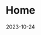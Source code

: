 ---
date: "2023-10-24"
design:
  spacing: 6rem
sections:

- block: hero
  id: hero
  content:
    text: |
     <p class="mt-6 leading-8" style="font-size:1.6rem; color:black">MSc. Student (Biology) at Mount Allison University</p>
    title: <h1 class="font-bold tracking-tight" style="font-size:4rem; color:black">Christelinda Laureijs</h1>
  design:
    background:
      image:
        filename: Lab-Rats-Hero-white-top.png
        parallax: false
    spacing:
      margin:
      - 0
      - 0
      - 0
      - 0
      padding:
      - 0
      - 0
      - 0
      - 0
      
      
- block: markdown
  id: intro
  content:
    title: <h2 class="font-bold tracking-tight" style="font-size:2.7rem; color:black; line-height:125%">I am a researcher, coder, and artist</h2>
    text: | 
      I am a master's student working under the supervision of Dr. Karen Crosby at Mount Allison University. My work focuses on the effect of insulin on neurons in the dorsomedial hypothalamus (DMH), which is a brain region critical for appetite regulation.
      
      I aim to answer these questions:
      
      1. How does bodyweight and food intake change after insulin is injected into the DMH?
      2. Does insulin signalling in the DMH affect physiological processes other than appetite regulation, such as energy metabolism or thermoregulation?
      3. What signal transduction pathways are activated by insulin binding in the DMH?
      4. Does insulin signalling in the DMH change in rats who consume high-fat or high-sugar diets?
      5. How does diabetes affect insulin signalling in the DMH?
      
      For my research, I use techniques such as whole-cell patch clamp electrophysiology, stereotaxic surgeries, and behavioural monitoring. 
      
      
  design:
    background:
      image:
        filename: Green-neuron2.svg
        parallax: false
        position: right
        
        
- block: markdown
  id: projects
  content:
      title: Projects
  design:
    background:
      color: white
      text_color_light: false
    spacing:
      padding: ["25px", "0", "10px", "0"]
  
- block: markdown
  id: honours
  content:
      text: |
        <h3>Honours work: Does insulin act in the DMH?</h3>
        For my honours project, I asked if insulin binds to DMH neurons, and if so, how that may affect their activity. I compared synaptic transmission (a measure of communication between neurons) and action potentials (a measure of neuronal excitability) before and after exposing DMH neurons to insulin.
        <a href="https://github.com/christelinda-laureijs/honours-thesis" target="_blank" title="Explore the GitHub project!"><img src="Methods-schematic.png"></a>
        I found that insulin <b>decreases</b> both excitatory synaptic transmission and neuronal excitability in DMH neurons. If you're interested in reading more, you can explore <a href="https://github.com/christelinda-laureijs/honours-thesis" target="_blank" title="Explore the GitHub project!">the project page on GitHub</a> and <a href="https://github.com/christelinda-laureijs/honours-thesis/blob/main/Thesis/Thesis.pdf" target="_blank" title="Read my thesis as a PDF file">read my thesis!</a>
  design:
    background:
      image:
        filename: insulin.svg
        parallax: false
        position: left



- block: markdown
  id: coding
  content:
      text: |
        <h3>Coding Projects</h3>
        
        <p style="margin-bottom:20rem;">I always have some sort of coding project on the go. I code most frequently in R & RMarkdown, but I also like to build things with LaTeX and HTML. My most recent projects have included creating a reproducible RMarkdown/LaTeX thesis template, coding a website (this one!) and developing R scripts to analyze the recordings that we collect in the lab.</p>

  design:
    background:
      image:
        filename: Rat-Laptop.svg
        size: cover
        parallax: false

- block: markdown
  id: art
  content:
      text: |
        <h3>Scientific illustrations</h3>
        
        Art, graphic design, and typography are key interests of mine. I particularly enjoy using art to improve understanding of scientific concepts. Most of my diagrams are featured in my presentations, but I also create stand-alone scientific illustrations and figures. My main illustration tools are [Inkscape](https://inkscape.org/) (a free, open-source vector illustrator), *ggplot2*, and watercolour. I'm also familiar with using tools like [Mol*](https://molstar.org/viewer/) to generate and modify 3D protein structures.  
        
- block: markdown
  id: artpicture
  content:
    text: |
      <br></br>
  design:
    background:
      image:
        filename: Scientific-art-banner.svg
        parallax: false
        position: center

- block: markdown
  id: crankybeeart
  content:
      text: |
        <h3>Cranky Bee Art</h3>
        
        A few years ago, I started an online business featuring my watercolour art and nature photography. It grew quickly and little did I know that this fun project would soon become a big part of my artistic life. I have lots of fun imagining animals like mice, bears and giraffes doing human activities and celebrating special occasions together. 
        
        <a href="https://crankybeeart.com/" target="_blank" title="Click here to visit the Cranky Bee Art website!">Cranky Bee Art</a> specializes in greeting cards for adoption day anniversaries, birthdays, and holidays, as well as creating small moments that make every day special. I'm particularly proud of my "Just Because" series to send to people - well, just because you want to check in and let them know that you're thinking of them.
        
        <div style="text-align:center">
        <button type="button"><a href="https://crankybeeart.com/" target="_blank" title="Click here to visit the Cranky Bee Art website!">Visit Cranky Bee Art!</a></button>
        </div>

- block: markdown
  id: beeartpicture
  content:
    text: 
  design:
    background:
      image:
        filename: watercolour-banner.svg
        parallax: false
        position: center     

- block: markdown
  id: contact
  content:
      title: Contact
      text: |
        Let's connect! If you have ideas for collaboration, knowledge of useful R scripts or packages, or ideas for what card I should paint next, I would love to hear from you.
        
        <img src="avatar-round-png.png" alt="Photo of Christelinda Laureijs" width="300" height="300" style="display: block; margin-left: auto; margin-right: auto; width: 50%">
        
        <div style="display: block; text-align: center">
        
          <form name="contact" method="POST" data-netlify="true" action="/thankyou">
            <p>
              <label>Your Name<input type="text" name="name" /></label>
            </p>
            <p>
              <label>Your Email <input type="email" name="email" /></label>
            </p>
            <p>
              <label>Message <textarea name="message"></textarea></label>
            </p>
            <p>
              <button type="submit">Send</button>
            </p>
          </form>
        
        </div>

- block: markdown
  id: cv
  content:
      title: CV
      text: |
          Don't go yet! If you want to read more about me, here's <a href="Laureijs-CV.pdf" target="_blank" title="Click here to open a my CV as a PDF file">my CV.</a>

title: Home
type: landing
---